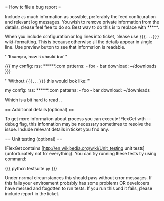 = How to file a bug report =

Include as much information as possible, preferably the feed configuration and relevant log messages. You wish to remove private information from the details, please feel free to do so. Best way to do this is to replace with *****.

When you include configuration or log lines into ticket, please use `{{{...}}}` wiki-formatting. This is because otherwise all the details appear in single line. Use preview button to see that information is readable.

'''Example, how it should be:'''

{{{
my config:
  rss: ******.com
  patterns:
    - foo
    - bar
  download: ~/downloads
}}}

'''Without `{{{...}}}` this would look like:'''

my config:
  rss: ******.com
  patterns:
    - foo
    - bar
  download: ~/downloads

Which is a bit hard to read ..

== Additional details (optional) ==

To get more information about process you can execute !FlexGet with --debug flag, this information may be necessary sometimes to resolve the issue. Include relevant details in ticket you find any.

== Unit testing (optional) ==

!FlexGet contains [http://en.wikipedia.org/wiki/Unit_testing unit tests] (unfortunately not for everything). You can try running these tests by using command:

{{{
python testsuite.py
}}}

Under normal circumstances this should pass without error messages. If this fails your environment probably has some problems OR developers have messed and forgotten to run tests. If you run this and it fails, please include report in the ticket.